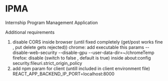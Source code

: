 # IPMA
Internship Program Management Application

Additional requirements
1. disable CORS inside browser (until fixed completely (get/post works fine , put delete gets rejected))
    chrome: add executable this params
      --disable-web-security --disable-gpu --user-data-dir=~/chromeTemp
    firefox: disable (switch to false , default is true) inside about:config 
      security.fileuri.strict_origin_policy
2. add npm param for client (untill included in client environment file)
  REACT_APP_BACKEND_IP_PORT=localhost:8000
